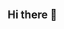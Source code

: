 ## Hi there 👋

<!-- Oi sou 
a professora Eli
 estou estudando no Alura
 Estou aprendendo Javascript
 Utilizo este espaço para desenvolver os meus projetos
![](https://tenor.com/view/astolfo-happy-gif-22218025)



